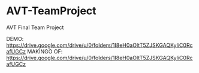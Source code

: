 # AVT-TeamProject
AVT Final Team Project

DEMO: https://drive.google.com/drive/u/0/folders/1I8eH0aOltT5ZJSKGAQKyIiC0RcafUGCz
MAKINGO OF: https://drive.google.com/drive/u/0/folders/1I8eH0aOltT5ZJSKGAQKyIiC0RcafUGCz
